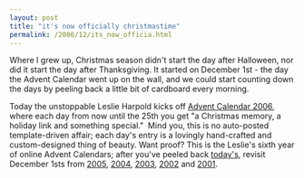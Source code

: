 ```yaml
---
layout: post
title: "it's now officially christmastime"
permalink: /2006/12/its_now_officia.html
---
```


<p>Where I grew up, Christmas season didn't start the day after Halloween, nor did it start the day after Thanksgiving. It started on December 1st - the day the Advent Calendar went up on the wall, and we could start counting down the days by peeling back a little bit of cardboard every morning.</p>

<p>Today the unstoppable Leslie Harpold kicks off <a href="http://www.harpold.com/advent/">Advent Calendar 2006</a>, where each day from now until the 25th you get &quot;a Christmas memory, a holiday link and something special.&quot;&nbsp; Mind you, this is no auto-posted template-driven affair; each day's entry is a lovingly hand-crafted and custom-designed thing of beauty. Want proof? This is the Leslie's sixth year of online Advent Calendars; after you've peeled back <a href="http://www.harpold.com/advent/01.html">today's</a>, revisit December 1sts from <a href="http://www.harpold.com/advent2005/01.html">2005</a>, <a href="http://www.harpold.com/advent2004/01.html">2004</a>, <a href="http://www.harpold.com/advent2003/01.html">2003</a>, <a href="http://www.harpold.com/advent2002/01.html">2002</a> and <a href="http://www.harpold.com/advent2001/01.html">2001</a>.<br /></p>


